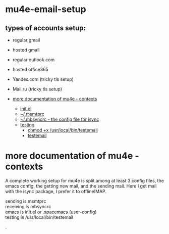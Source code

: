 # mu4e-email-setup

## types of accounts setup:
- regular gmail
- hosted  gmail
- regular outlook.com
- hosted  office365
- Yandex.com  (tricky tls setup)
- Mail.ru     (tricky tls setup)

- [more documentation of mu4e - contexts](#sec-1)
  - [init.el](#sec-1-1)
  - [~/.msmtprc](#sec-1-2)
  - [~/.mbsyncrc   - the config file for isync](#sec-1-3)
  - [testing](#sec-1-4)
    - [chmod +x /usr/local/bin/testemail](#sec-1-4-1)
    - [testemail](#sec-1-4-2)

# more documentation of mu4e - contexts<a id="sec-1"></a>

A complete working setup for mu4e is split among at least 3 config files, the emacs config, the getting new mail, and the sending mail.  Here I get mail with the isync package, I prefer it to offlineIMAP.

sending is msmtprc  
receiving is mbsyncrc   
emacs is init.el or .spacemacs (user-config)   
testing is /usr/local/bin/testemail  


.


